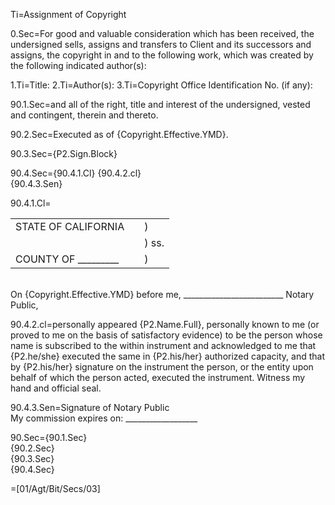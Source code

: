 Ti=Assignment of Copyright

0.Sec=For good and valuable consideration which has been received, the undersigned sells, assigns and transfers to Client and its successors and assigns, the copyright in and to the following work, which was created by the following indicated author(s):


1.Ti=Title:
2.Ti=Author(s):
3.Ti=Copyright Office Identification No. (if any):			

90.1.Sec=and all of the right, title and interest of the undersigned, vested and contingent, therein and thereto.

90.2.Sec=Executed as of {Copyright.Effective.YMD}.

90.3.Sec={P2.Sign.Block}

90.4.Sec={90.4.1.Cl} {90.4.2.cl}<br> {90.4.3.Sen}

90.4.1.Cl=<table><tr><td>STATE OF CALIFORNIA </td><td> </td><td>)</td></tr><tr><td></td><td></td><td>)   ss.</td></tr><tr><td>COUNTY OF _________ 	</td><td></td><td>) </td></tr></table><br>On {Copyright.Effective.YMD} before me, _________________________ Notary Public,

90.4.2.cl=personally appeared {P2.Name.Full}, personally known to me (or proved to me on the basis of satisfactory evidence) to be the person whose name is subscribed to the within instrument and acknowledged to me that {P2.he/she} executed the same in {P2.his/her} authorized capacity, and that by {P2.his/her} signature on the instrument the person, or the entity upon behalf of which the person acted, executed the instrument.  Witness my hand and official seal. <br>

90.4.3.Sen=Signature of Notary Public <br>My commission expires on: __________________

90.Sec={90.1.Sec}<br>{90.2.Sec}<br>{90.3.Sec}<br>{90.4.Sec}

=[01/Agt/Bit/Secs/03]